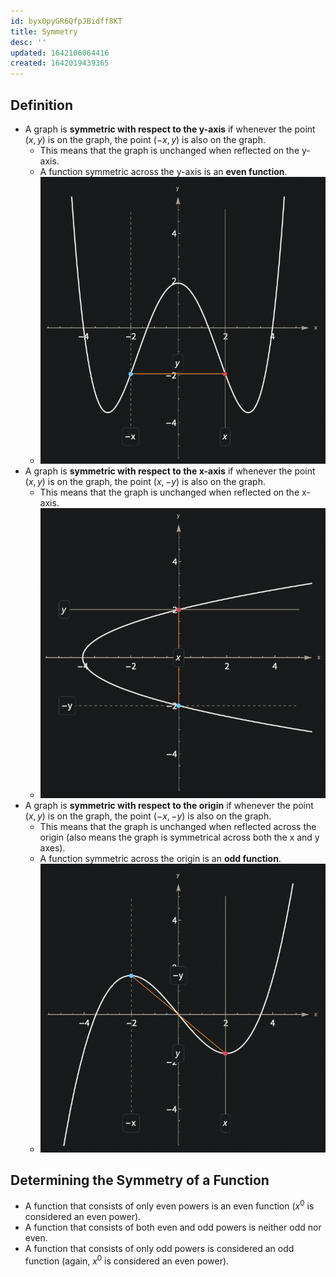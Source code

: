 ```yaml
---
id: byx0pyGR6QfpJBidff8KT
title: Symmetry
desc: ''
updated: 1642106064416
created: 1642019439365
---
```


## Definition
- A graph is **symmetric with respect to the y-axis** if whenever the point $(x,y)$ is on the graph, the point $(-x,y)$ is also on the graph. 
    - This means that the graph is unchanged when reflected on the y-axis.
    - A function symmetric across the y-axis is an **even function**.
    - ![](/assets/images/2022-01-12-15-38-20.png)
- A graph is **symmetric with respect to the x-axis** if whenever the point $(x,y)$ is on the graph, the point $(x,-y)$ is also on the graph. 
    - This means that the graph is unchanged when reflected on the x-axis.
    - ![](/assets/images/2022-01-12-15-38-01.png)
- A graph is **symmetric with respect to the origin** if whenever the point $(x,y)$ is on the graph, the point $(-x,-y)$ is also on the graph. 
    - This means that the graph is unchanged when reflected across the origin (also means the graph is symmetrical across both the x and y axes).
    - A function symmetric across the origin is an **odd function**.
    - ![](/assets/images/2022-01-12-15-37-07.png)

## Determining the Symmetry of a Function
- A function that consists of only even powers is an even function ($x^0$ is considered an even power).
- A function that consists of both even and odd powers is neither odd nor even.
- A function that consists of only odd powers is considered an odd function (again, $x^0$ is considered an even power).